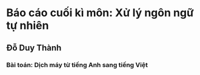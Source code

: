 # Báo cáo cuối kì môn: Xử lý ngôn ngữ tự nhiên
## Đỗ Duy Thành 
### Bài toán: Dịch máy từ tiếng Anh sang tiếng Việt
